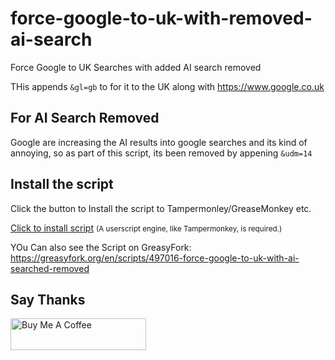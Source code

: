 # force-google-to-uk-with-removed-ai-search
Force Google to UK Searches with added AI search removed

THis appends `&gl=gb` to for it to the UK along with https://www.google.co.uk

## For AI Search Removed
Google are increasing the AI results into google searches and its kind of annoying, so as part of this script, its been removed by appening `&udm=14`

## Install the script
Click the button to Install the script to Tampermonley/GreaseMonkey etc.

<a href="https://raw.githubusercontent.com/darthvader666uk/force-google-to-uk-with-removed-ai-search/main/force-google-to-uk-with-removed-ai-search.js">Click to install script</a>
<small>(A userscript engine, like Tampermonkey, is required.)</small>

YOu Can also see the Script on GreasyFork: https://greasyfork.org/en/scripts/497016-force-google-to-uk-with-ai-searched-removed

## Say Thanks
<a href="https://www.buymeacoffee.com/darthvader666uk" target="_blank"><img src="https://cdn.buymeacoffee.com/buttons/default-orange.png" alt="Buy Me A Coffee" style="height: 51px !important;width: 217px !important;" ></a>
